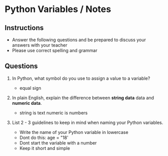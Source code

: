 # Python Variables / Notes

## Instructions

- Answer the following questions and be prepared to discuss your answers with your teacher
- Please use correct spelling and grammar

## Questions

1. In Python, what symbol do you use to assign a value to a variable?
    -  equal sign

2. In plain English, explain the difference between **string data** data and **numeric data**.
    -  string is text numeric is numbers


3. List 2 - 3 guidelines to keep in mind when naming your Python variables.
    -  Write the name of your Python variable in lowercase
    -  Dont do this: age = "18'
    -  Dont start the variable with a number
    -  Keep it short and simple
